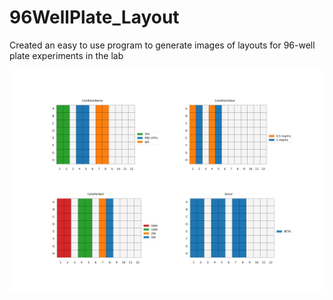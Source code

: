 # 96WellPlate_Layout
Created an easy to use program to generate images of layouts for 96-well plate experiments in the lab


![How it looks when printed:](plot.jpg)
